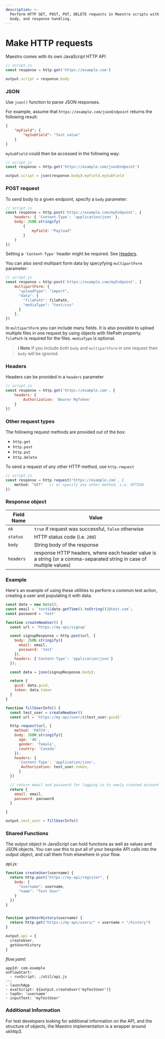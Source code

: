 ```yaml
---
description: >-
  Perform HTTP GET, POST, PUT, DELETE requests in Maestro scripts with headers,
  body, and response handling.
---
```


# Make HTTP requests

Maestro comes with its own JavaScript HTTP API

```javascript
// script.js
const response = http.get('https://example.com')

output.script = response.body
```

### JSON

Use `json()` function to parse JSON responses.

For example, assume that `https://example.com/jsonEndpoint` returns the following result:

```json
{
    "myField": {
        "mySubField": "Test value"
    }
}
```

`mySubField` could then be accessed in the following way:

```javascript
// script.js
const response = http.get('https://example.com/jsonEndpoint')

output.script = json(response.body).myField.mySubField
```

### POST request

To send body to a given endpoint, specify a `body` parameter:

```javascript
// script.js
const response = http.post('https://example.com/myEndpoint', {
    headers: { 'Content-Type': 'application/json' },
    body: JSON.stringify(
        {
            myField: "Payload"
        }
    )
})
```

Setting a `'Content-Type'` header might be required. See [Headers](make-http-s-requests.md#headers).

You can also send multipart form data by specyfying `multipartForm` parameter:

```javascript
// script.js
const response = http.post('https://example.com/myEndpoint', {
    multipartForm: {
      "uploadType": "import",
      "data": {
        "filePath": filePath,
        "mediaType": "text/csv"
      }
    },
})
```

In `multipartForm` you can include many fields. It is also possible to upload multiple files in one request by using objects with filePath property. `filePath` is required for the files. `mediaType` is optional.

> **ℹ️ Note** If you include both `body` and `multipartForm` in one request then `body` will be ignored.

### Headers

Headers can be provided in a `headers` parameter

```javascript
// script.js
const response = http.get('https://example.com', {
    headers: {
        Authorization: 'Bearer MyToken'
    }
})
```

### Other request types

The following request methods are provided out of the box:

* `http.get`
* `http.post`
* `http.put`
* `http.delete`

To send a request of any other HTTP method, use `http.request`

```javascript
// script.js
const response = http.request('https://example.com`, {
    method: "GET"   // or specify any other method, i.e. OPTION
})
```

### Response object

| Field Name | Value                                                                                                               |
| ---------- | ------------------------------------------------------------------------------------------------------------------- |
| `ok`       | `true` if request was successful, `false` otherwise                                                                 |
| `status`   | HTTP status code (i.e. `200`)                                                                                       |
| `body`     | String body of the response                                                                                         |
| `headers`  | response HTTP headers, where each header value is a string (or a comma-separated string in case of multiple values) |

### Example

Here's an example of using these utilities to perform a common test action, creating a user and populating it with data.

```javascript
const date = new Date();
const email = `test${date.getTime().toString()}@test.com`;
const password = 'test'

function createNewUser() {
  const url = 'https://my-api/signup'

  const signupResponse = http.post(url, {
    body: JSON.stringify({
      email: email,
      password: 'test'
    }),
    headers: {'Content-Type': 'application/json'}
  });

  const data = json(signupResponse.body);

  return {
    guid: data.guid,
    token: data.token
  }
}

function fillUserInfo() {
  const test_user = createNewUser()
  const url = `https://my-api/user/${test_user.guid}`

  http.request(url, {
    method: 'PATCH',
    body: JSON.stringify({
      age: '46',
      gender: 'female',
      country: 'Canada'
    }),
    headers: {
      'Content-Type': 'application/json', 
       Authorization: test_user.token,
      }
  })

  // return email and password for logging in to newly created account
  return {
    email: email,
    password: password
  }

}

output.test_user = fillUserInfo()
```

### Shared Functions

The output object in JavaScript can hold functions as well as values and JSON objects. You can use this to put all of your bespoke API calls into the output object, and call them from elsewhere in your flow.

_api.js:_

```javascript
function createUser(username) {
  return http.post("https://my-api/register", {
    body: {
      "username": username,
      "name": "Test User"
    }
  })
}


function getUserHistory(username) {
  return http.get("https://my-api/users/" + username + "/history")
}

output.api = {
  createUser,
  getUserHistory
}
```

_flow.yaml:_

```
appId: com.example
onFlowStart:
  - runScript: ./util/api.js
---
- launchApp
- evalScript: ${output.createUser('myTestUser')}
- tapOn: 'username'
- inputText: 'myTestUser'
```

### Additional Information

For test developers looking for additional information on the API, and the structure of objects, the Maestro implementation is a wrapper around okhttp3.
